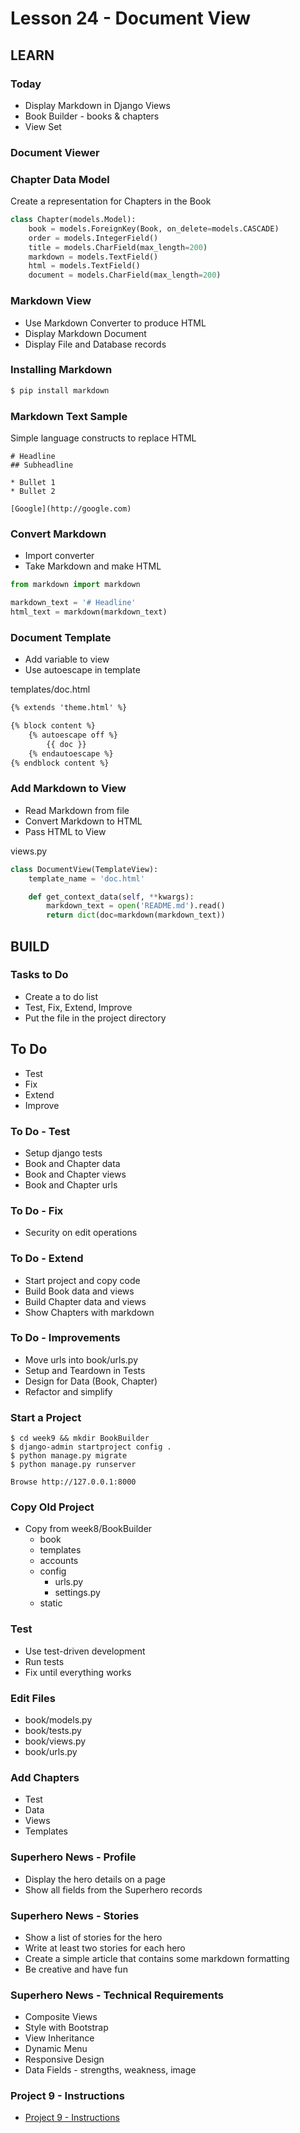 # Lesson 24 - Document View

## LEARN

### Today
* Display Markdown in Django Views
* Book Builder - books & chapters
* View Set


### Document Viewer



### Chapter Data Model
Create a representation for Chapters in the Book

```python
class Chapter(models.Model):
    book = models.ForeignKey(Book, on_delete=models.CASCADE)
    order = models.IntegerField()
    title = models.CharField(max_length=200)
    markdown = models.TextField()
    html = models.TextField()
    document = models.CharField(max_length=200)
```


### Markdown View
* Use Markdown Converter to produce HTML
* Display Markdown Document
* Display File and Database records


### Installing Markdown

```bash
$ pip install markdown
```


### Markdown Text Sample
Simple language constructs to replace HTML

```
# Headline
## Subheadline

* Bullet 1
* Bullet 2

[Google](http://google.com)
```


### Convert Markdown
* Import converter
* Take Markdown and make HTML

```python
from markdown import markdown

markdown_text = '# Headline'
html_text = markdown(markdown_text)
```


### Document Template
* Add variable to view
* Use autoescape in template

templates/doc.html

```html
{% extends 'theme.html' %}

{% block content %}
    {% autoescape off %}
        {{ doc }}
    {% endautoescape %}
{% endblock content %}
```


### Add Markdown to View
* Read Markdown from file
* Convert Markdown to HTML
* Pass HTML to View

views.py

```python
class DocumentView(TemplateView):
    template_name = 'doc.html'

    def get_context_data(self, **kwargs):
        markdown_text = open('README.md').read()
        return dict(doc=markdown(markdown_text))
```



## BUILD

### Tasks to Do
* Create a to do list
* Test, Fix, Extend, Improve
* Put the file in the project directory


## To Do
* Test
* Fix
* Extend
* Improve


### To Do - Test
* Setup django tests
* Book and Chapter data
* Book and Chapter views
* Book and Chapter urls


### To Do - Fix
* Security on edit operations


### To Do - Extend
* Start project and copy code
* Build Book data and views
* Build Chapter data and views
* Show Chapters with markdown


### To Do - Improvements
* Move urls into book/urls.py
* Setup and Teardown in Tests
* Design for Data (Book, Chapter)
* Refactor and simplify


### Start a Project

    $ cd week9 && mkdir BookBuilder
    $ django-admin startproject config .
    $ python manage.py migrate
    $ python manage.py runserver

    Browse http://127.0.0.1:8000


### Copy Old Project

* Copy from week8/BookBuilder
    * book
    * templates
    * accounts
    * config
        * urls.py
        * settings.py
    * static


### Test
* Use test-driven development
* Run tests
* Fix until everything works


### Edit Files
* book/models.py
* book/tests.py
* book/views.py
* book/urls.py


### Add Chapters
* Test
* Data
* Views
* Templates


### Superhero News - Profile
* Display the hero details on a page
* Show all fields from the Superhero records


### Superhero News - Stories
* Show a list of stories for the hero
* Write at least two stories for each hero
* Create a simple article that contains some markdown formatting
* Be creative and have fun


### Superhero News - Technical Requirements
* Composite Views
* Style with Bootstrap
* View Inheritance
* Dynamic Menu
* Responsive Design
* Data Fields - strengths, weakness, image


### Project 9 - Instructions
* [Project 9 - Instructions](/course/bacs350/project/09)

